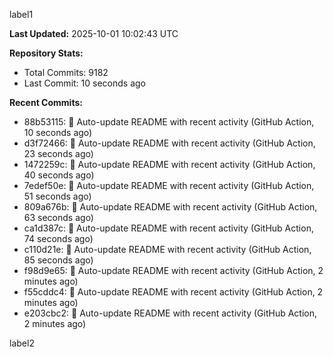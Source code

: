 
label1 
<!-- ACTIVITY_START -->
**Last Updated:** 2025-10-01 10:02:43 UTC

**Repository Stats:**
- Total Commits: 9182
- Last Commit: 10 seconds ago

**Recent Commits:**
- 88b53115: 🤖 Auto-update README with recent activity (GitHub Action, 10 seconds ago)
- d3f72466: 🤖 Auto-update README with recent activity (GitHub Action, 23 seconds ago)
- 1472259c: 🤖 Auto-update README with recent activity (GitHub Action, 40 seconds ago)
- 7edef50e: 🤖 Auto-update README with recent activity (GitHub Action, 51 seconds ago)
- 809a676b: 🤖 Auto-update README with recent activity (GitHub Action, 63 seconds ago)
- ca1d387c: 🤖 Auto-update README with recent activity (GitHub Action, 74 seconds ago)
- c110d21e: 🤖 Auto-update README with recent activity (GitHub Action, 85 seconds ago)
- f98d9e65: 🤖 Auto-update README with recent activity (GitHub Action, 2 minutes ago)
- f55cddc4: 🤖 Auto-update README with recent activity (GitHub Action, 2 minutes ago)
- e203cbc2: 🤖 Auto-update README with recent activity (GitHub Action, 2 minutes ago)
<!-- ACTIVITY_END -->

label2
